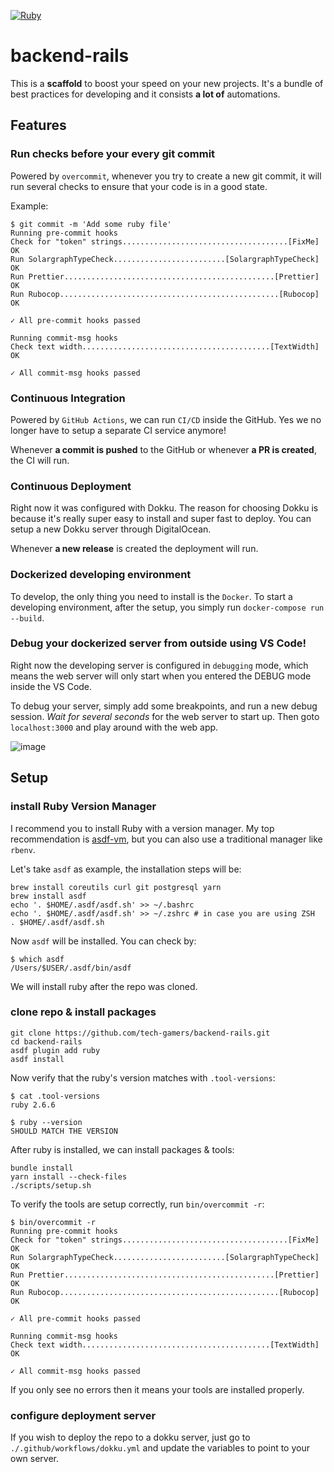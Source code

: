 [![Ruby](https://github.com/robturtle/backend/workflows/Ruby/badge.svg)](https://github.com/robturtle/backend/actions?query=workflow%3ARuby)

# backend-rails

This is a **scaffold** to boost your speed on your new projects. It's a bundle of best practices for developing and it consists **a lot of** automations.

## Features

### Run checks before your every git commit

Powered by `overcommit`, whenever you try to create a new git commit, it will run several checks to ensure that your code is in a good state.

Example:

```shell
$ git commit -m 'Add some ruby file'
Running pre-commit hooks
Check for "token" strings.....................................[FixMe] OK
Run SolargraphTypeCheck.........................[SolargraphTypeCheck] OK
Run Prettier...............................................[Prettier] OK
Run Rubocop.................................................[Rubocop] OK

✓ All pre-commit hooks passed

Running commit-msg hooks
Check text width..........................................[TextWidth] OK

✓ All commit-msg hooks passed
```

### Continuous Integration

Powered by `GitHub Actions`, we can run `CI/CD` inside the GitHub. Yes we no longer have to setup a separate CI service anymore!

Whenever **a commit is pushed** to the GitHub or whenever **a PR is created**, the CI will run.

### Continuous Deployment

Right now it was configured with Dokku. The reason for choosing Dokku is because it's really super easy to install and super fast to deploy. You can setup a new Dokku server through DigitalOcean.

Whenever **a new release** is created the deployment will run.

### Dockerized developing environment

To develop, the only thing you need to install is the `Docker`. To start a developing environment, after the setup, you simply run `docker-compose run --build`.

### Debug your dockerized server from outside using VS Code!

Right now the developing server is configured in `debugging` mode, which means the web server will only start when you entered the DEBUG mode inside the VS Code.

To debug your server, simply add some breakpoints, and run a new debug session. _Wait for several seconds_ for the web server to start up. Then goto `localhost:3000` and play around with the web app.

![image](https://user-images.githubusercontent.com/3524125/87491835-ff5e7680-c5fd-11ea-9c19-5e915d2563fc.png)

## Setup

### install Ruby Version Manager

I recommend you to install Ruby with a version manager. My top recommendation is [asdf-vm](https://asdf-vm.com/#/), but you can also use a traditional manager like `rbenv`.

Let's take `asdf` as example, the installation steps will be:

```
brew install coreutils curl git postgresql yarn
brew install asdf
echo '. $HOME/.asdf/asdf.sh' >> ~/.bashrc
echo '. $HOME/.asdf/asdf.sh' >> ~/.zshrc # in case you are using ZSH
. $HOME/.asdf/asdf.sh
```

Now `asdf` will be installed. You can check by:

```shell
$ which asdf
/Users/$USER/.asdf/bin/asdf
```

We will install ruby after the repo was cloned.

### clone repo & install packages

```
git clone https://github.com/tech-gamers/backend-rails.git
cd backend-rails
asdf plugin add ruby
asdf install
```

Now verify that the ruby's version matches with `.tool-versions`:

```shell
$ cat .tool-versions
ruby 2.6.6

$ ruby --version
SHOULD MATCH THE VERSION
```

After ruby is installed, we can install packages & tools:

```
bundle install
yarn install --check-files
./scripts/setup.sh
```

To verify the tools are setup correctly, run `bin/overcommit -r`:

```shell
$ bin/overcommit -r
Running pre-commit hooks
Check for "token" strings.....................................[FixMe] OK
Run SolargraphTypeCheck.........................[SolargraphTypeCheck] OK
Run Prettier...............................................[Prettier] OK
Run Rubocop.................................................[Rubocop] OK

✓ All pre-commit hooks passed

Running commit-msg hooks
Check text width..........................................[TextWidth] OK

✓ All commit-msg hooks passed
```

If you only see no errors then it means your tools are installed properly.

### configure deployment server

If you wish to deploy the repo to a dokku server, just go to `./.github/workflows/dokku.yml` and update the variables to point to your own server.

